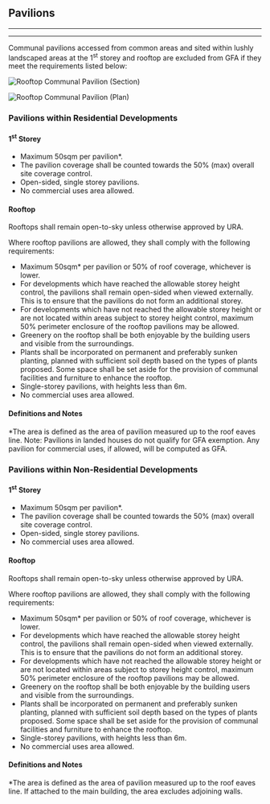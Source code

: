 ## Pavilions
---
---

Communal pavilions accessed from common areas and sited within lushly landscaped areas at the 1<sup>st</sup> storey and rooftop are excluded from GFA if they meet the requirements listed below:

![Rooftop Communal Pavilion (Section)](https://www.ura.gov.sg/-/media/Corporate/Guidelines/Development-control/GFA/GFA-42A-rooftop-communal-pavilion_section.jpg)

![Rooftop Communal Pavilion (Plan)](https://www.ura.gov.sg/-/media/Corporate/Guidelines/Development-control/GFA/GFA-42B-rooftop-communal-pavilion_plan.jpg?h=403&w=800)

### Pavilions within Residential Developments

#### 1<sup>st</sup> Storey

- Maximum 50sqm per pavilion\*.
- The pavilion coverage shall be counted towards the 50% (max) overall site coverage control.
- Open-sided, single storey pavilions.
- No commercial uses area allowed.

#### Rooftop

Rooftops shall remain open-to-sky unless otherwise approved by URA.

Where rooftop pavilions are allowed, they shall comply with the following requirements:

- Maximum 50sqm\* per pavilion or 50% of roof coverage, whichever is lower.
- For developments which have reached the allowable storey height control, the pavilions shall remain open-sided when viewed externally. This is to ensure that the pavilions do not form an additional storey.
- For developments which have not reached the allowable storey height or are not located within areas subject to storey height control, maximum 50% perimeter enclosure of the rooftop pavilions may be allowed.
- Greenery on the rooftop shall be both enjoyable by the building users and visible from the surroundings.
- Plants shall be incorporated on permanent and preferably sunken planting, planned with sufficient soil depth based on the types of plants proposed. Some space shall be set aside for the provision of communal facilities and furniture to enhance the rooftop.
- Single-storey pavilions, with heights less than 6m.
- No commercial uses area allowed.

#### Definitions and Notes

\*The area is defined as the area of pavilion measured up to the roof eaves line.
Note: Pavilions in landed houses do not qualify for GFA exemption. Any pavilion for commercial uses, if allowed, will be computed as GFA.

### Pavilions within Non-Residential Developments

#### 1<sup>st</sup> Storey

- Maximum 50sqm per pavilion\*.
- The pavilion coverage shall be counted towards the 50% (max) overall site coverage control.
- Open-sided, single storey pavilions.
- No commercial uses area allowed.

#### Rooftop

Rooftops shall remain open-to-sky unless otherwise approved by URA.

Where rooftop pavilions are allowed, they shall comply with the following requirements:

- Maximum 50sqm\* per pavilion or 50% of roof coverage, whichever is lower.
- For developments which have reached the allowable storey height control, the pavilions shall remain open-sided when viewed externally. This is to ensure that the pavilions do not form an additional storey.
- For developments which have not reached the allowable storey height or are not located within areas subject to storey height control, maximum 50% perimeter enclosure of the rooftop pavilions may be allowed.
- Greenery on the rooftop shall be both enjoyable by the building users and visible from the surroundings.
- Plants shall be incorporated on permanent and preferably sunken planting, planned with sufficient soil depth based on the types of plants proposed. Some space shall be set aside for the provision of communal facilities and furniture to enhance the rooftop.
- Single-storey pavilions, with heights less than 6m.
- No commercial uses area allowed.

#### Definitions and Notes

\*The area is defined as the area of pavilion measured up to the roof eaves line. If attached to the main building, the area excludes adjoining walls.
